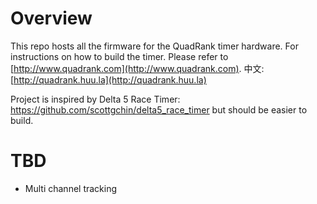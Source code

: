 # Overview
This repo hosts all the firmware for the QuadRank timer hardware.
For instructions on how to build the timer. Please refer to [http://www.quadrank.com](http://www.quadrank.com). 
中文:[http://quadrank.huu.la](http://quadrank.huu.la)

Project is inspired by Delta 5 Race Timer: https://github.com/scottgchin/delta5_race_timer but should be easier to build.

# TBD
* Multi channel tracking
